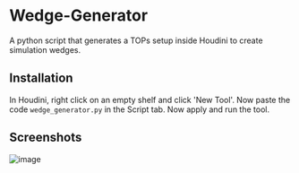 # Wedge-Generator
A python script that generates a TOPs setup inside Houdini to create simulation wedges.

## Installation
In Houdini, right click on an empty shelf and click 'New Tool'. Now paste the code `wedge_generator.py` in the Script tab. Now apply and run the tool.

## Screenshots
![image](https://github.com/umraan-xm/Wedge-Generator/assets/120903301/b021ca17-4cbc-4c9a-aca7-f0b39feeef52)
